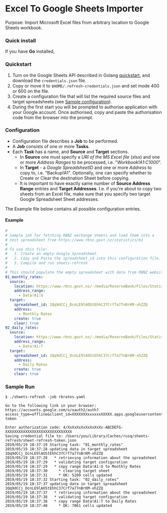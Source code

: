 # Excel To Google Sheets Importer #

Purpose: Import Microsoft Excel files from arbitrary location to
Google Sheets workbook.

### Quick install ###
If you have **Go** installed, 

### Quickstart ###
1. Turn on the Google Sheets API described in Golang [quickstart][1], and
   download the `credentials.json` file.
2. Copy or move it to `$HOME/.refresh-credentials.json` and set mode 400 or
   600 on the file.
3. Create a configuration file that will list the required source files
   and target spreadsheets (see [Sample configuration](#example)).
4. During the first start you will be prompted to authorise application
   with your Google account.  Once authorised, copy and paste the
   authorisation code from the browser into the prompt.

### Configuration ###
* Configuration file describes a **Job** to be performed.
* A **Job** consists of one or more **Tasks**.
* Each **Task** has a name, and **Source** and **Target** sections.
  * In **Source** one must specify a *URI of the MS Excel file* (xlsx) and
    one or more *Address Ranges* to be processed, i.e. "*Workbook!A1:C1000*".
  * In **Target** - a *Google SpreadsheetID* and one or more *Address* to
    copy to, i.e. "Backup!A1".  Optionally, one can specify whether
    to Create or Clear the destination Sheet before copying.
  * It is important to have exactly same number of **Source Address Range**
    entries and **Target Addresses**.  I.e. if you're about to copy
    two sheets from an Excel file, make sure that you specify two target
    Google Spreadsheet Sheet addresses.

The Example file below contains all possible configuration entries.

#### Example ####
```yaml
# 
# Sample job for fetching RBNZ exchange sheets and load them into a
# test spreadsheet from https://www.rbnz.govt.nz/statistics/b1
#
# To use this file:
#   1. Create an empty Google Spreadsheet.
#   2. Copy and Paste the spreadsheet_id into this configuration file.
#   3. Compile and run sheets-refresh
#
# This should populate the empty spreadsheet with data from RBNZ website.
01_monthly_rates:
  source:
    location: https://www.rbnz.govt.nz/-/media/ReserveBank/Files/Statistics/tables/b1/hb1-monthly.xlsx
    address_range:
      - Data!A1:U
  target:
    spreadsheet_id: 1Qq9dCCj_DcnLE9lAOStEhhC37Crf7a77nBrKM-xhZZQ
    address:
      - Monthly Rates
    create: true
    clear: true
02_daily_rates:
  source:
    location: https://www.rbnz.govt.nz/-/media/ReserveBank/Files/Statistics/tables/b1/hb1-daily.xlsx
    address_range:
      - Data!A1:T
  target:
    spreadsheet_id: 1Qq9dCCj_DcnLE9lAOStEhhC37Crf7a77nBrKM-xhZZQ
    address:
      - Daily Rates
    create: true
    clear: true

```

### Sample Run ###
```
$ ./sheets-refresh -job rbrates.yaml

Go to the following link in your browser:
https://accounts.google.com/o/oauth2/auth?access_type=offline&client_id=XXXXXXXxxxxxxXXXXX.apps.googleusercontent.com&redirect_uri=urn%3Aietf%3Awg%3Aoauth%3A2.0%3Aoob&response_type=code&scope=https%3A%2F%2Fwww.googleapis.com%2Fauth%2Fspreadsheets+https%3A%2F%2Fwww.googleapis.com%2Fauth%2Fdrive.file&state=state-token

Enter authorization code: 4/XxXxXxXxXxXxXxXx-ABCDEFG-XXXXXXXXXXXXXXXXXXXXXXXXXXXXXX
Saving credential file to: /Users/you/Library/Caches/rusq/sheets-refresh/sheet-refresh-token.json
2019/05/19 18:37:19 Starting task: "01_monthly_rates"
2019/05/19 18:37:28 updating data in target spreadsheet 1Qq9dCCj_DcnLE9lAOStEhhC37Crf7a77nBrKM-xhZZQ
2019/05/19 18:37:28   * retrieving information about the spreadsheet
2019/05/19 18:37:29   * validating target configuration
2019/05/19 18:37:29   * copy range Data!A1:U to Monthly Rates
2019/05/19 18:37:30     * clearing target sheet
2019/05/19 18:37:31     * OK: 5209 cells updated
2019/05/19 18:37:32 Starting task: "02_daily_rates"
2019/05/19 18:37:37 updating data in target spreadsheet 1Qq9dCCj_DcnLE9lAOStEhhC37Crf7a77nBrKM-xhZZQ
2019/05/19 18:37:37   * retrieving information about the spreadsheet
2019/05/19 18:37:38   * validating target configuration
2019/05/19 18:37:38   * copy range Data!A1:T to Daily Rates
2019/05/19 18:37:40     * OK: 7061 cells updated
```

[1]: https://developers.google.com/sheets/api/quickstart/go